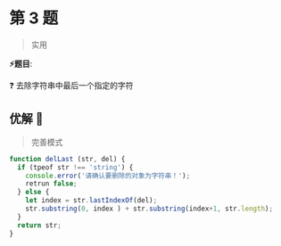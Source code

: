 # 第 3 题

> 实用

**⚡题目**:

❓ 去除字符串中最后一个指定的字符

## 优解 🚀

> 完善模式

```js
function delLast (str, del) {
  if (tpeof str !== 'string') {
    console.error('请确认要删除的对象为字符串！');
    retrun false;
  } else {
    let index = str.lastIndexOf(del);
    str.substring(0, index ) + str.substring(index+1, str.length);
  }
  return str;
}
```
